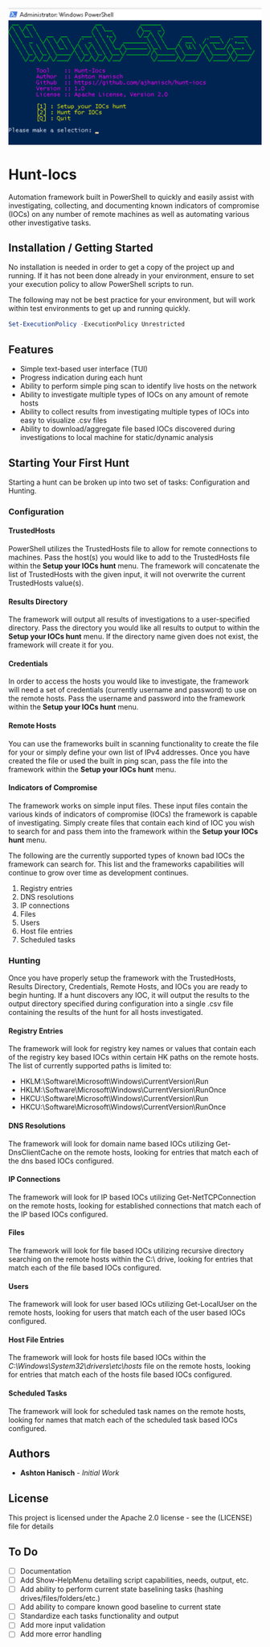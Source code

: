 ![Hunt-Iocs](/images/main_menu.png)

# Hunt-Iocs
Automation framework built in PowerShell to quickly and easily assist with investigating, collecting, and documenting known indicators of compromise (IOCs) on any number of remote machines as well as automating various other investigative tasks.

## Installation / Getting Started
No installation is needed in order to get a copy of the project up and running. If it has not been done already in your environment, ensure to set your execution policy to allow PowerShell scripts to run. 

The following may not be best practice for your environment, but will work within test environments to get up and running quickly.
```powershell
Set-ExecutionPolicy -ExecutionPolicy Unrestricted
```

## Features
* Simple text-based user interface (TUI)
* Progress indication during each hunt
* Ability to perform simple ping scan to identify live hosts on the network
* Ability to investigate multiple types of IOCs on any amount of remote hosts
* Ability to collect results from investigating multiple types of IOCs into easy to visualize .csv files
* Ability to download/aggregate file based IOCs discovered during investigations to local machine for static/dynamic analysis

## Starting Your First Hunt
Starting a hunt can be broken up into two set of tasks: Configuration and Hunting.

### Configuration
#### TrustedHosts
PowerShell utilizes the TrustedHosts file to allow for remote connections to machines. Pass the host(s) you would like to add to the TrustedHosts file within the **Setup your IOCs hunt** menu. The framework will concatenate the list of TrustedHosts with the given input, it will not overwrite the current TrustedHosts value(s).

#### Results Directory
The framework will output all results of investigations to a user-specified directory. Pass the directory you would like all results to output to within the **Setup your IOCs hunt** menu. If the directory name given does not exist, the framework will create it for you.

#### Credentials
In order to access the hosts you would like to investigate, the framework will need a set of credentials (currently username and password) to use on the remote hosts. Pass the username and password into the framework within the **Setup your IOCs hunt** menu.

#### Remote Hosts
You can use the frameworks built in scanning functionality to create the file for your or simply define your own list of IPv4 addresses. Once you have created the file or used the built in ping scan, pass the file into the framework within the **Setup your IOCs hunt** menu.

#### Indicators of Compromise
The framework works on simple input files. These input files contain the various kinds of indicators of compromise (IOCs) the framework is capable of investigating. Simply create files that contain each kind of IOC you wish to search for and pass them into the framework within the **Setup your IOCs hunt** menu.

The following are the currently supported types of known bad IOCs the framework can search for. This list and the frameworks capabilities will continue to grow over time as development continues.

1. Registry entries
1. DNS resolutions
1. IP connections
1. Files
1. Users
1. Host file entries
1. Scheduled tasks

### Hunting
Once you have properly setup the framework with the TrustedHosts, Results Directory, Credentials, Remote Hosts, and IOCs you are ready to begin hunting. If a hunt discovers any IOC, it will output the results to the output directory specified during configuration into a single .csv file containing the results of the hunt for all hosts investigated.

#### Registry Entries
The framework will look for registry key names or values that contain each of the registry key based IOCs within certain HK paths on the remote hosts. The list of currently supported paths is limited to:

* HKLM:\Software\Microsoft\Windows\CurrentVersion\Run
* HKLM:\Software\Microsoft\Windows\CurrentVersion\RunOnce
* HKCU:\Software\Microsoft\Windows\CurrentVersion\Run
* HKCU:\Software\Microsoft\Windows\CurrentVersion\RunOnce

#### DNS Resolutions
The framework will look for domain name based IOCs utilizing Get-DnsClientCache on the remote hosts, looking for entries that match each of the dns based IOCs configured.

#### IP Connections
The framework will look for IP based IOCs utilizing Get-NetTCPConnection on the remote hosts, looking for established connections that match each of the IP based IOCs configured.

#### Files
The framework will look for file based IOCs utilizing recursive directory searching on the remote hosts within the C:\ drive, looking for entries that match each of the file based IOCs configured.

#### Users
The framework will look for user based IOCs utilizing Get-LocalUser on the remote hosts, looking for users that match each of the user based IOCs configured.

#### Host File Entries
The framework will look for hosts file based IOCs within the *C:\Windows\System32\drivers\etc\hosts* file on the remote hosts, looking for entries that match each of the hosts file based IOCs configured.

#### Scheduled Tasks
The framework will look for scheduled task names on the remote hosts, looking for names that match each of the scheduled task based IOCs configured.

## Authors
* **Ashton Hanisch** - *Initial Work*

## License
This project is licensed under the Apache 2.0 license - see the (LICENSE) file for details

## To Do
- [ ] Documentation
- [ ] Add Show-HelpMenu detailing script capabilities, needs, output, etc.
- [ ] Add ability to perform current state baselining tasks (hashing drives/files/folders/etc.)
- [ ] Add ability to compare known good baseline to current state
- [ ] Standardize each tasks functionality and output
- [ ] Add more input validation
- [ ] Add more error handling

